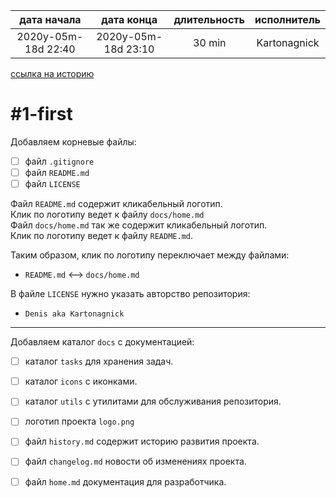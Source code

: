 
| дата начала         |     дата конца      | длительность | исполнитель  |  
|:-------------------:|:-------------------:|:------------:|:------------:|  
| 2020y-05m-18d 22:40 | 2020y-05m-18d 23:10 |    30 min    | Kartonagnick |  

[ссылка на историю](../history.md/#v000)  

#1-first
========

Добавляем корневые файлы:  
  - [ ] файл `.gitignore`  
  - [ ] файл `README.md`  
  - [ ] файл `LICENSE`  

Файл `README.md` содержит кликабельный логотип.  
Клик по логотипу ведет к файлу `docs/home.md`  
Файл `docs/home.md` так же содержит кликабельный логотип.  
Клик по логотипу ведет к файлу `README.md`.  

Таким образом, клик по логотипу переключает между файлами:  
  - `README.md` <--> `docs/home.md`  

В файле `LICENSE` нужно указать авторство репозитория:  
  - `Denis aka Kartonagnick`  

----------------------------------------------------

Добавляем каталог `docs` с документацией:  
  - [ ] каталог `tasks` для хранения задач.  
  - [ ] каталог `icons` с иконками.  
  - [ ] каталог `utils` с утилитами для обслуживания репозитория.  
  - [ ] логотип проекта `logo.png`  
  - [ ] файл `history.md` содержит историю развития проекта.  
  - [ ] файл `changelog.md` новости об изменениях проекта.  
  - [ ] файл `home.md` документация для разработчика.  

